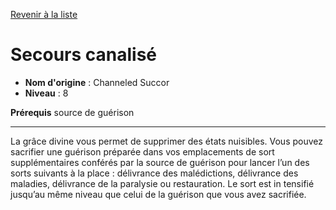 [Revenir à la liste](..)

# Secours canalisé

 * **Nom d'origine** : Channeled Succor
 * **Niveau** : 8


<p><strong>Prérequis</strong> source de guérison</p>
<hr>
<p>La grâce divine vous permet de supprimer des états nuisibles. Vous pouvez sacrifier une guérison préparée dans vos emplacements de sort supplémentaires conférés par la source de guérison pour lancer l’un des sorts suivants à la place : délivrance des malédictions, délivrance des maladies, délivrance de la paralysie ou restauration. Le sort est in  tensifié jusqu’au même niveau que celui de la guérison que vous avez sacrifiée.</p>